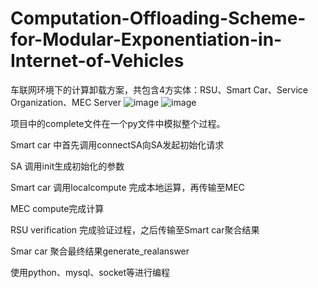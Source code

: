 # Computation-Offloading-Scheme-for-Modular-Exponentiation-in-Internet-of-Vehicles
车联网环境下的计算卸载方案，共包含4方实体：RSU、Smart Car、Service Organization、MEC Server
![image](https://github.com/YinDFY/Calculation-Offloading-Scheme-for-Modular-Exponentiation-in-Internet-of-Vehicles/assets/127073326/db66bd27-ea4a-48a9-b008-13be9033b8d8)
![image](https://github.com/YinDFY/Calculation-Offloading-Scheme-for-Modular-Exponentiation-in-Internet-of-Vehicles/assets/127073326/a2d3f140-bcbf-4ecf-ad0b-06db90307d0b)

项目中的complete文件在一个py文件中模拟整个过程。

Smart car 中首先调用connectSA向SA发起初始化请求

SA 调用init生成初始化的参数

Smart car 调用localcompute 完成本地运算，再传输至MEC

MEC compute完成计算

RSU verification 完成验证过程，之后传输至Smart car聚合结果

Smar car 聚合最终结果generate_realanswer

使用python、mysql、socket等进行编程
